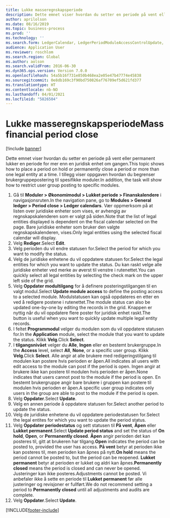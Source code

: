 ```yaml
---
title: Lukke masseregnskapsperiode
description: Dette emnet viser hvordan du setter en periode på vent eller permanent lukker en periode for mer enn en juridisk enhet om gangen.
author: aprilolson
ms.date: 08/16/2019
ms.topic: business-process
ms.prod: ''
ms.technology: ''
ms.search.form: LedgerCalendar, LedgerPeriodModuleAccessControlUpdate, SysLookupPicklist, LedgerFiscalCalendarPeriodStatus
audience: Application User
ms.reviewer: roschlom
ms.search.region: Global
ms.author: aolson
ms.search.validFrom: 2016-06-30
ms.dyn365.ops.version: Version 7.0.0
ms.openlocfilehash: 54a5b16f731e850b468ea2e05e47b47774e45838
ms.sourcegitcommit: 0e8db169c3f90bd750826af76709ef5d621fd377
ms.translationtype: HT
ms.contentlocale: nb-NO
ms.lasthandoff: 04/01/2021
ms.locfileid: "5826504"
---
```

# <a name="mass-financial-period-close"></a><span data-ttu-id="804cf-103">Lukke masseregnskapsperiode</span><span class="sxs-lookup"><span data-stu-id="804cf-103">Mass financial period close</span></span>

[!include [banner](../../includes/banner.md)]

<span data-ttu-id="804cf-104">Dette emnet viser hvordan du setter en periode på vent eller permanent lukker en periode for mer enn en juridisk enhet om gangen.</span><span class="sxs-lookup"><span data-stu-id="804cf-104">This topic shows how to place a period on hold or permanently close a period or more than one legal entity at a time.</span></span> <span data-ttu-id="804cf-105">I tillegg viser oppgaven hvordan du begrenser brukergruppepostering til spesifikke moduler.</span><span class="sxs-lookup"><span data-stu-id="804cf-105">In addition, the task will show how to restrict user group posting to specific modules.</span></span>

1. <span data-ttu-id="804cf-106">Gå til **Moduler > Økonomimodul > Lukket periode > Finanskalendere** i navigasjonsruten.</span><span class="sxs-lookup"><span data-stu-id="804cf-106">In the navigation pane, go to **Modules > General ledger > Period close > Ledger calendars**.</span></span> <span data-ttu-id="804cf-107">Vær oppmerksom på at listen over juridiske enheter som vises, er avhengig av regnskapskalenderen som er valgt på siden.</span><span class="sxs-lookup"><span data-stu-id="804cf-107">Note that the list of legal entities displayed is dependent on the fiscal calendar selected on the page.</span></span> <span data-ttu-id="804cf-108">Bare juridiske enheter som bruker den valgte regnskapskalenderen, vises.</span><span class="sxs-lookup"><span data-stu-id="804cf-108">Only legal entities using the selected fiscal calendar will display.</span></span>
2. <span data-ttu-id="804cf-109">Velg **Rediger**.</span><span class="sxs-lookup"><span data-stu-id="804cf-109">Select **Edit**.</span></span>
3. <span data-ttu-id="804cf-110">Velg perioden du vil endre statusen for.</span><span class="sxs-lookup"><span data-stu-id="804cf-110">Select the period for which you want to modify the status.</span></span>
4. <span data-ttu-id="804cf-111">Velg de juridiske enhetene du vil oppdatere statusen for.</span><span class="sxs-lookup"><span data-stu-id="804cf-111">Select the legal entities for which you want to update the status.</span></span> <span data-ttu-id="804cf-112">Du kan raskt velge alle juridiske enheter ved merke av øverst til venstre i rutenettet.</span><span class="sxs-lookup"><span data-stu-id="804cf-112">You can quickly select all legal entities by selecting the check mark on the upper left side of the grid.</span></span>  
5. <span data-ttu-id="804cf-113">Velg **Oppdater modultilgang** for å definere posteringstilgangen til en valgt modul.</span><span class="sxs-lookup"><span data-stu-id="804cf-113">Select **Update module access** to define the posting access to a selected module.</span></span> <span data-ttu-id="804cf-114">Modulstatusen kan også oppdateres en etter en ved å redigere postene i rutenettet.</span><span class="sxs-lookup"><span data-stu-id="804cf-114">The module status can also be updated one-by-one by editing the records in the grid.</span></span> <span data-ttu-id="804cf-115">Knappen er nyttig når du vil oppdatere flere poster for juridisk enhet raskt.</span><span class="sxs-lookup"><span data-stu-id="804cf-115">The button is useful when you want to quickly update multiple legal entity records.</span></span>  
6. <span data-ttu-id="804cf-116">I feltet **Programmodul** velger du modulen som du vil oppdatere statusen for.</span><span class="sxs-lookup"><span data-stu-id="804cf-116">In the **Application** module, select the module that you want to update the status.</span></span> <span data-ttu-id="804cf-117">Klikk **Velg**.</span><span class="sxs-lookup"><span data-stu-id="804cf-117">Click **Select**.</span></span>
7. <span data-ttu-id="804cf-118">I **tilgangsnivået** velger du **Alle**, **Ingen** eller en bestemt brukergruppe.</span><span class="sxs-lookup"><span data-stu-id="804cf-118">In the **Access** level, select **All**, **None**, or a specific user group.</span></span> <span data-ttu-id="804cf-119">Klikk **Velg**.</span><span class="sxs-lookup"><span data-stu-id="804cf-119">Click **Select**.</span></span> <span data-ttu-id="804cf-120">Alle angir at alle brukere med redigeringstilgang til modulen kan postere hvis perioden er åpen.</span><span class="sxs-lookup"><span data-stu-id="804cf-120">All indicates all users with edit access to the module can post if the period is open.</span></span> <span data-ttu-id="804cf-121">Ingen angir at brukere ikke kan postere til modulen hvis perioden er åpen.</span><span class="sxs-lookup"><span data-stu-id="804cf-121">None indicates that users cannot post to the module if the period is open.</span></span> <span data-ttu-id="804cf-122">En bestemt brukergruppe angir bare brukere i gruppen kan postere til modulen hvis perioden er åpen.</span><span class="sxs-lookup"><span data-stu-id="804cf-122">A specific user group indicates only users in the group are able to post to the module if the period is open.</span></span>  
8. <span data-ttu-id="804cf-123">Velg **Oppdater**.</span><span class="sxs-lookup"><span data-stu-id="804cf-123">Select **Update**.</span></span>
9. <span data-ttu-id="804cf-124">Velg en annen periode å oppdatere statusen for.</span><span class="sxs-lookup"><span data-stu-id="804cf-124">Select another period to update the status.</span></span>
10. <span data-ttu-id="804cf-125">Velg de juridiske enhetene du vil oppdatere periodestatusen for.</span><span class="sxs-lookup"><span data-stu-id="804cf-125">Select the legal entites for which you want to update the period status.</span></span>
11. <span data-ttu-id="804cf-126">Velg **Oppdater periodestatus** og sett statusen til **På vent**, **Åpen** eller **Lukket permanent**.</span><span class="sxs-lookup"><span data-stu-id="804cf-126">Select **Update period status** and set the status of **On hold**, **Open**, or **Permanently closed**.</span></span> <span data-ttu-id="804cf-127">**Åpen** angir perioden det kan posteres til, gitt at brukeren har tilgang.</span><span class="sxs-lookup"><span data-stu-id="804cf-127">**Open** indicates the period can be posted to, provided the user has access.</span></span> <span data-ttu-id="804cf-128">**På vent** betyr at perioden ikke kan posteres til, men perioden kan åpnes på nytt.</span><span class="sxs-lookup"><span data-stu-id="804cf-128">**On hold** means the period cannot be posted to, but the period can be reopened.</span></span> <span data-ttu-id="804cf-129">**Lukket permanent** betyr at perioden er lukket og aldri kan åpnes.</span><span class="sxs-lookup"><span data-stu-id="804cf-129">**Permanently closed** means the period is closed and can never be opened.</span></span> <span data-ttu-id="804cf-130">Justeringer kan ikke posteres.</span><span class="sxs-lookup"><span data-stu-id="804cf-130">Adjustments cannot be posted.</span></span> <span data-ttu-id="804cf-131">Vi anbefaler ikke å sette en periode til **Lukket permanent** før alle justeringer og revisjoner er fullført.</span><span class="sxs-lookup"><span data-stu-id="804cf-131">We do not recommend setting a period to **Permanently closed** until all adjustments and audits are complete.</span></span>  
12. <span data-ttu-id="804cf-132">Velg **Oppdater**.</span><span class="sxs-lookup"><span data-stu-id="804cf-132">Select **Update**.</span></span>



[!INCLUDE[footer-include](../../../includes/footer-banner.md)]